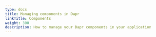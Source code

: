 ```yaml
---
type: docs
title: Managing components in Dapr
linkTitle: Components
weight: 300
description: How to manage your Dapr components in your application
---
```

